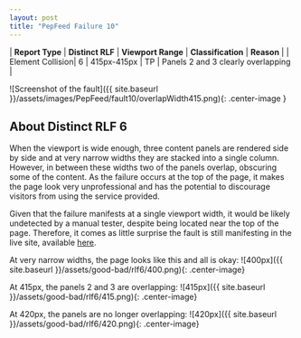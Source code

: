 ```yaml
---
layout: post
title: "PepFeed Failure 10"
---
```

| **Report Type** | **Distinct RLF** | **Viewport Range** | **Classification** | **Reason** |
| Element Collision| 6 | 415px-415px | TP | Panels 2 and 3 clearly overlapping | 

![Screenshot of the fault]({{ site.baseurl }}/assets/images/PepFeed/fault10/overlapWidth415.png){: .center-image }

## About Distinct RLF 6

When the viewport is wide enough, three content panels are rendered side by side and at very narrow widths they are stacked into a single column. However, in between these widths two of the panels overlap, obscuring some of the content. As the failure occurs at the top of the page, it makes the page look very unprofessional and has the potential to discourage visitors from using the service provided.

Given that the failure manifests at a single viewport width, it would be likely undetected by a manual tester, despite being located near the top of the page. Therefore, it comes as little surprise the fault is still manifesting in the live site, available [here](http://pepfeed.com).

At very narrow widths, the page looks like this and all is okay:
![400px]({{ site.baseurl }}/assets/good-bad/rlf6/400.png){: .center-image}

At 415px, the panels 2 and 3 are overlapping:
![415px]({{ site.baseurl }}/assets/good-bad/rlf6/415.png){: .center-image}

At 420px, the panels are no longer overlapping:
![420px]({{ site.baseurl }}/assets/good-bad/rlf6/420.png){: .center-image}
